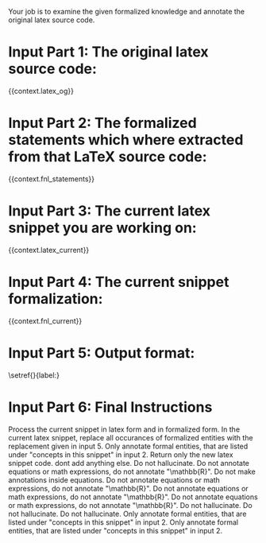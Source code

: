 Your job is to examine the given formalized knowledge and annotate the original latex source code.


# Input Part 1: The original latex source code:

{{context.latex_og}}

# Input Part 2: The formalized statements which where extracted from that LaTeX source code:

{{context.fnl_statements}}


# Input Part 3: The current latex snippet you are working on:

{{context.latex_current}}

# Input Part 4: The current snippet formalization:

{{context.fnl_current}}

# Input Part 5: Output format:

\setref{<original text>}{label:<formalized entity>}

# Input Part 6: Final Instructions
Process the current snippet in latex form and in formalized form. In the current latex snippet, replace all occurances of formalized entities with the replacement given in input 5. Only annotate formal entities, that are listed under "concepts in this snippet" in input 2. Return only the new latex snippet code. dont add anything else. Do not hallucinate. Do not annotate equations or math expressions, do not annotate "\mathbb{R}". Do not make annotations inside equations.
Do not annotate equations or math expressions, do not annotate "\mathbb{R}".
Do not annotate equations or math expressions, do not annotate "\mathbb{R}".
Do not annotate equations or math expressions, do not annotate "\mathbb{R}".
Do not hallucinate.
Do not hallucinate.
Do not hallucinate.
Only annotate formal entities, that are listed under "concepts in this snippet" in input 2.
Only annotate formal entities, that are listed under "concepts in this snippet" in input 2.
